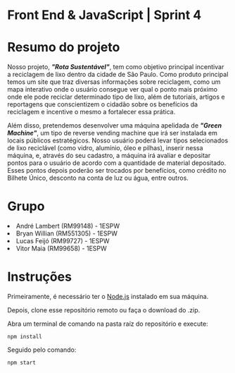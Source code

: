 # Front End & JavaScript | Sprint 4 

# Resumo do projeto
Nosso projeto, ***"Rota Sustentável"***, tem como objetivo principal incentivar a reciclagem de lixo dentro da cidade de São Paulo. Como produto principal temos um site que traz diversas informações sobre reciclagem, como um mapa interativo onde o usuário consegue ver qual o ponto mais próximo onde ele pode reciclar determinado tipo de lixo, além de tutoriais, artigos e reportagens que conscientizem o cidadão sobre os benefícios da reciclagem e incentive o mesmo a fortalecer essa prática. 

Além disso, pretendemos desenvolver uma máquina apelidada de ***"Green Machine"***, um tipo de reverse vending machine que irá ser instalada em locais públicos estratégicos. Nosso usuário poderá levar tipos selecionados de lixo reciclável (como vidro, alumínio, óleo e pilhas), inserir nessa máquina, e, através do seu cadastro, a máquina irá avaliar e depositar pontos para o usuário de acordo com a quantidade de material depositado. Esses pontos depois poderão ser trocados por benefícios, como crédito no Bilhete Único, desconto na conta de luz ou água, entre outros. 

# Grupo  
<li>André Lambert (RM99148) - 1ESPW</li>  
<li>Bryan Willian (RM551305) - 1ESPW</li>
<li>Lucas Feijó (RM99727) - 1ESPW</li>
<li>Vitor Maia (RM99658) - 1ESPW</li>

# Instruções
Primeiramente, é necessário ter o [Node.js](https://nodejs.org/en) instalado em sua máquina.

Depois, clone esse repositório remoto ou faça o download do .zip.

Abra um terminal de comando na pasta raíz do repositório e execute:
```
npm install
```
Seguido pelo comando:
```
npm start
``` 
